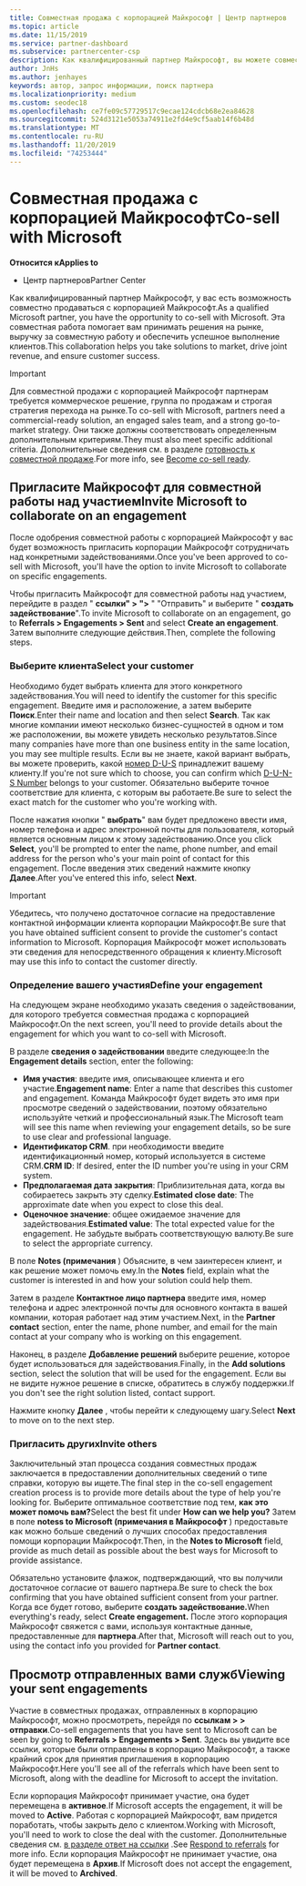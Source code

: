```yaml
---
title: Совместная продажа с корпорацией Майкрософт | Центр партнеров
ms.topic: article
ms.date: 11/15/2019
ms.service: partner-dashboard
ms.subservice: partnercenter-csp
description: Как квалифицированный партнер Майкрософт, вы можете совместно продавать с корпорацией Майкрософт. Узнайте, как определять задействования, приглашать Майкрософт для совместной работы или просматривать отправленные задействования.
author: JnHs
ms.author: jenhayes
keywords: автор, запрос информации, поиск партнера
ms.localizationpriority: medium
ms.custom: seodec18
ms.openlocfilehash: ce7fe09c57729517c9ecae124cdcb68e2ea84628
ms.sourcegitcommit: 524d3121e5053a74911e2fd4e9cf5aab14f6b48d
ms.translationtype: MT
ms.contentlocale: ru-RU
ms.lasthandoff: 11/20/2019
ms.locfileid: "74253444"
---
```

# <a name="co-sell-with-microsoft"></a><span data-ttu-id="0817d-105">Совместная продажа с корпорацией Майкрософт</span><span class="sxs-lookup"><span data-stu-id="0817d-105">Co-sell with Microsoft</span></span>

<span data-ttu-id="0817d-106">**Относится к**</span><span class="sxs-lookup"><span data-stu-id="0817d-106">**Applies to**</span></span>

-  <span data-ttu-id="0817d-107">Центр партнеров</span><span class="sxs-lookup"><span data-stu-id="0817d-107">Partner Center</span></span>

<span data-ttu-id="0817d-108">Как квалифицированный партнер Майкрософт, у вас есть возможность совместно продаваться с корпорацией Майкрософт.</span><span class="sxs-lookup"><span data-stu-id="0817d-108">As a qualified Microsoft partner, you have the opportunity to co-sell with Microsoft.</span></span> <span data-ttu-id="0817d-109">Эта совместная работа помогает вам принимать решения на рынке, выручку за совместную работу и обеспечить успешное выполнение клиентов.</span><span class="sxs-lookup"><span data-stu-id="0817d-109">This collaboration helps you take solutions to market, drive joint revenue, and ensure customer success.</span></span>

> [!IMPORTANT]
> <span data-ttu-id="0817d-110">Для совместной продажи с корпорацией Майкрософт партнерам требуется коммерческое решение, группа по продажам и строгая стратегия перехода на рынке.</span><span class="sxs-lookup"><span data-stu-id="0817d-110">To co-sell with Microsoft, partners need a commercial-ready solution, an engaged sales team, and a strong go-to-market strategy.</span></span> <span data-ttu-id="0817d-111">Они также должны соответствовать определенным дополнительным критериям.</span><span class="sxs-lookup"><span data-stu-id="0817d-111">They must also meet specific additional criteria.</span></span> <span data-ttu-id="0817d-112">Дополнительные сведения см. в разделе [готовность к совместной продаже](https://partner.microsoft.com/reach-customers/selling-with-microsoft#become-ready).</span><span class="sxs-lookup"><span data-stu-id="0817d-112">For more info, see [Become co-sell ready](https://partner.microsoft.com/reach-customers/selling-with-microsoft#become-ready).</span></span>

## <a name="invite-microsoft-to-collaborate-on-an-engagement"></a><span data-ttu-id="0817d-113">Пригласите Майкрософт для совместной работы над участием</span><span class="sxs-lookup"><span data-stu-id="0817d-113">Invite Microsoft to collaborate on an engagement</span></span>

<span data-ttu-id="0817d-114">После одобрения совместной работы с корпорацией Майкрософт у вас будет возможность пригласить корпорации Майкрософт сотрудничать над конкретными задействованиями.</span><span class="sxs-lookup"><span data-stu-id="0817d-114">Once you've been approved to co-sell with Microsoft, you'll have the option to invite Microsoft to collaborate on specific engagements.</span></span>

<span data-ttu-id="0817d-115">Чтобы пригласить Майкрософт для совместной работы над участием, перейдите в раздел " **ссылки" > ">** " "Отправить" и выберите " **создать задействование**".</span><span class="sxs-lookup"><span data-stu-id="0817d-115">To invite Microsoft to collaborate on an engagement, go to **Referrals > Engagements > Sent** and select **Create an engagement**.</span></span> <span data-ttu-id="0817d-116">Затем выполните следующие действия.</span><span class="sxs-lookup"><span data-stu-id="0817d-116">Then, complete the following steps.</span></span>

### <a name="select-your-customer"></a><span data-ttu-id="0817d-117">Выберите клиента</span><span class="sxs-lookup"><span data-stu-id="0817d-117">Select your customer</span></span>

<span data-ttu-id="0817d-118">Необходимо будет выбрать клиента для этого конкретного задействования.</span><span class="sxs-lookup"><span data-stu-id="0817d-118">You will need to identify the customer for this specific engagement.</span></span> <span data-ttu-id="0817d-119">Введите имя и расположение, а затем выберите **Поиск**.</span><span class="sxs-lookup"><span data-stu-id="0817d-119">Enter their name and location and then select **Search**.</span></span> <span data-ttu-id="0817d-120">Так как многие компании имеют несколько бизнес-сущностей в одном и том же расположении, вы можете увидеть несколько результатов.</span><span class="sxs-lookup"><span data-stu-id="0817d-120">Since many companies have more than one business entity in the same location, you may see multiple results.</span></span> <span data-ttu-id="0817d-121">Если вы не знаете, какой вариант выбрать, вы можете проверить, какой [номер D-U-S](https://www.dnb.com/duns-number.html) принадлежит вашему клиенту.</span><span class="sxs-lookup"><span data-stu-id="0817d-121">If you're not sure which to choose, you can confirm which [D-U-N-S Number](https://www.dnb.com/duns-number.html) belongs to your customer.</span></span> <span data-ttu-id="0817d-122">Обязательно выберите точное соответствие для клиента, с которым вы работаете.</span><span class="sxs-lookup"><span data-stu-id="0817d-122">Be sure to select the exact match for the customer who you're working with.</span></span> 

<span data-ttu-id="0817d-123">После нажатия кнопки " **выбрать**" вам будет предложено ввести имя, номер телефона и адрес электронной почты для пользователя, который является основным лицом к этому задействованию.</span><span class="sxs-lookup"><span data-stu-id="0817d-123">Once you click **Select**, you'll be prompted to enter the name, phone number, and email address for the person who's your main point of contact for this engagement.</span></span> <span data-ttu-id="0817d-124">После введения этих сведений нажмите кнопку **Далее**.</span><span class="sxs-lookup"><span data-stu-id="0817d-124">After you've entered this info, select **Next**.</span></span>

> [!IMPORTANT]
> <span data-ttu-id="0817d-125">Убедитесь, что получено достаточное согласие на предоставление контактной информации клиента корпорации Майкрософт.</span><span class="sxs-lookup"><span data-stu-id="0817d-125">Be sure that you have obtained sufficient consent to provide the customer's contact information to Microsoft.</span></span> <span data-ttu-id="0817d-126">Корпорация Майкрософт может использовать эти сведения для непосредственного обращения к клиенту.</span><span class="sxs-lookup"><span data-stu-id="0817d-126">Microsoft may use this info to contact the customer directly.</span></span>

### <a name="define-your-engagement"></a><span data-ttu-id="0817d-127">Определение вашего участия</span><span class="sxs-lookup"><span data-stu-id="0817d-127">Define your engagement</span></span>

<span data-ttu-id="0817d-128">На следующем экране необходимо указать сведения о задействовании, для которого требуется совместная продажа с корпорацией Майкрософт.</span><span class="sxs-lookup"><span data-stu-id="0817d-128">On the next screen, you'll need to provide details about the engagement for which you want to co-sell with Microsoft.</span></span>

<span data-ttu-id="0817d-129">В разделе **сведения о задействовании** введите следующее:</span><span class="sxs-lookup"><span data-stu-id="0817d-129">In the **Engagement details** section, enter the following:</span></span>
- <span data-ttu-id="0817d-130">**Имя участия**: введите имя, описывающее клиента и его участие.</span><span class="sxs-lookup"><span data-stu-id="0817d-130">**Engagement name**: Enter a name that describes this customer and engagement.</span></span> <span data-ttu-id="0817d-131">Команда Майкрософт будет видеть это имя при просмотре сведений о задействовании, поэтому обязательно используйте четкий и профессиональный язык.</span><span class="sxs-lookup"><span data-stu-id="0817d-131">The Microsoft team will see this name when reviewing your engagement details, so be sure to use clear and professional language.</span></span>
- <span data-ttu-id="0817d-132">**Идентификатор CRM**. при необходимости введите идентификационный номер, который используется в системе CRM.</span><span class="sxs-lookup"><span data-stu-id="0817d-132">**CRM ID**: If desired, enter the ID number you're using in your CRM system.</span></span>
- <span data-ttu-id="0817d-133">**Предполагаемая дата закрытия**: Приблизительная дата, когда вы собираетесь закрыть эту сделку.</span><span class="sxs-lookup"><span data-stu-id="0817d-133">**Estimated close date**: The approximate date when you expect to close this deal.</span></span>
- <span data-ttu-id="0817d-134">**Оценочное значение**: общее ожидаемое значение для задействования.</span><span class="sxs-lookup"><span data-stu-id="0817d-134">**Estimated value**: The total expected value for the engagement.</span></span> <span data-ttu-id="0817d-135">Не забудьте выбрать соответствующую валюту.</span><span class="sxs-lookup"><span data-stu-id="0817d-135">Be sure to select the appropriate currency.</span></span>

<span data-ttu-id="0817d-136">В поле **Notes (примечания** ) Объясните, в чем заинтересен клиент, и как решение может помочь ему.</span><span class="sxs-lookup"><span data-stu-id="0817d-136">In the **Notes** field, explain what the customer is interested in and how your solution could help them.</span></span>

 <span data-ttu-id="0817d-137">Затем в разделе **Контактное лицо партнера** введите имя, номер телефона и адрес электронной почты для основного контакта в вашей компании, которая работает над этим участием.</span><span class="sxs-lookup"><span data-stu-id="0817d-137">Next, in the **Partner contact** section, enter the name, phone number, and email for the main contact at your company who is working on this engagement.</span></span>

<span data-ttu-id="0817d-138">Наконец, в разделе **Добавление решений** выберите решение, которое будет использоваться для задействования.</span><span class="sxs-lookup"><span data-stu-id="0817d-138">Finally, in the **Add solutions** section, select the solution that will be used for the engagement.</span></span> <span data-ttu-id="0817d-139">Если вы не видите нужное решение в списке, обратитесь в службу поддержки.</span><span class="sxs-lookup"><span data-stu-id="0817d-139">If you don't see the right solution listed, contact support.</span></span>

<span data-ttu-id="0817d-140">Нажмите кнопку **Далее** , чтобы перейти к следующему шагу.</span><span class="sxs-lookup"><span data-stu-id="0817d-140">Select **Next** to move on to the next step.</span></span>

### <a name="invite-others"></a><span data-ttu-id="0817d-141">Пригласить других</span><span class="sxs-lookup"><span data-stu-id="0817d-141">Invite others</span></span>

<span data-ttu-id="0817d-142">Заключительный этап процесса создания совместных продаж заключается в предоставлении дополнительных сведений о типе справки, которую вы ищете.</span><span class="sxs-lookup"><span data-stu-id="0817d-142">The final step in the co-sell engagement creation process is to provide more details about the type of help you're looking for.</span></span> <span data-ttu-id="0817d-143">Выберите оптимальное соответствие под тем, **как это может помочь вам?**</span><span class="sxs-lookup"><span data-stu-id="0817d-143">Select the best fit under **How can we help you?**</span></span> <span data-ttu-id="0817d-144">Затем в поле **notess to Microsoft (примечания в Майкрософт** ) предоставьте как можно больше сведений о лучших способах предоставления помощи корпорации Майкрософт.</span><span class="sxs-lookup"><span data-stu-id="0817d-144">Then, in the **Notes to Microsoft** field, provide as much detail as possible about the best ways for Microsoft to provide assistance.</span></span>

<span data-ttu-id="0817d-145">Обязательно установите флажок, подтверждающий, что вы получили достаточное согласие от вашего партнера.</span><span class="sxs-lookup"><span data-stu-id="0817d-145">Be sure to check the box confirming that you have obtained sufficient consent from your partner.</span></span> <span data-ttu-id="0817d-146">Когда все будет готово, выберите **создать задействование.**</span><span class="sxs-lookup"><span data-stu-id="0817d-146">When everything's ready, select **Create engagement.**</span></span> <span data-ttu-id="0817d-147">После этого корпорация Майкрософт свяжется с вами, используя контактные данные, предоставленные для **партнера**.</span><span class="sxs-lookup"><span data-stu-id="0817d-147">After that, Microsoft will reach out to you, using the contact info you provided for **Partner contact**.</span></span>

## <a name="viewing-your-sent-engagements"></a><span data-ttu-id="0817d-148">Просмотр отправленных вами служб</span><span class="sxs-lookup"><span data-stu-id="0817d-148">Viewing your sent engagements</span></span>

<span data-ttu-id="0817d-149">Участие в совместных продажах, отправленных в корпорацию Майкрософт, можно просмотреть, перейдя по **ссылкам > > отправки**.</span><span class="sxs-lookup"><span data-stu-id="0817d-149">Co-sell engagements that you have sent to Microsoft can be seen by going to **Referrals > Engagements > Sent**.</span></span> <span data-ttu-id="0817d-150">Здесь вы увидите все ссылки, которые были отправлены в корпорацию Майкрософт, а также крайний срок для принятия приглашения в корпорацию Майкрософт.</span><span class="sxs-lookup"><span data-stu-id="0817d-150">Here you'll see all of the referrals which have been sent to Microsoft, along with the deadline for Microsoft to accept the invitation.</span></span>

<span data-ttu-id="0817d-151">Если корпорация Майкрософт принимает участие, она будет перемещена в **активное**.</span><span class="sxs-lookup"><span data-stu-id="0817d-151">If Microsoft accepts the engagement, it will be moved to **Active**.</span></span> <span data-ttu-id="0817d-152">Работая с корпорацией Майкрософт, вам придется поработать, чтобы закрыть дело с клиентом.</span><span class="sxs-lookup"><span data-stu-id="0817d-152">Working with Microsoft, you'll need to work to close the deal with the customer.</span></span> <span data-ttu-id="0817d-153">Дополнительные сведения см. [в разделе ответ на ссылки](responding-to-referrals.md) .</span><span class="sxs-lookup"><span data-stu-id="0817d-153">See [Respond to referrals](responding-to-referrals.md) for more info.</span></span> <span data-ttu-id="0817d-154">Если корпорация Майкрософт не принимает участие, она будет перемещена в **Архив**.</span><span class="sxs-lookup"><span data-stu-id="0817d-154">If Microsoft does not accept the engagement, it will be moved to **Archived**.</span></span>
